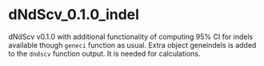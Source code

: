 # dNdScv_0.1.0_indel
dNdScv v0.1.0 with additional functionality of computing 95% CI for indels 
available though `geneci` function as usual. Extra object geneindels is added 
to the `dndscv` function output. It is needed for calculations.